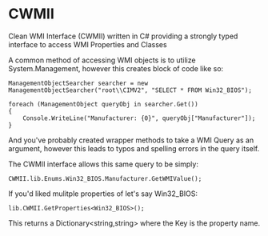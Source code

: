 # CWMII

Clean WMI Interface (CWMII) written in C# providing a strongly typed interface to access WMI Properties and Classes

A common method of accessing WMI objects is to utilize System.Management, however this creates block of code like so:
```
ManagementObjectSearcher searcher = new ManagementObjectSearcher("root\\CIMV2", "SELECT * FROM Win32_BIOS"); 

foreach (ManagementObject queryObj in searcher.Get())
{
    Console.WriteLine("Manufacturer: {0}", queryObj["Manufacturer"]);
}
```

And you've probably created wrapper methods to take a WMI Query as an argument, however this leads to typos and spelling errors in the query itself.

The CWMII interface allows this same query to be simply:
```
CWMII.lib.Enums.Win32_BIOS.Manufacturer.GetWMIValue();
```

If you'd liked mulitple properties of let's say Win32_BIOS:
```
lib.CWMII.GetProperties<Win32_BIOS>();
```

This returns a Dictionary<string,string> where the Key is the property name.
